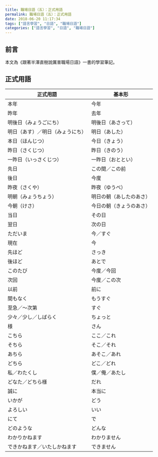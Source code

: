 ```yaml
---
title: 職場日語（五）：正式用語
permalink: 職場日語（五）：正式用語
date: 2018-06-20 11:17:34
tags: ["語言學習", "日語", "職場日語"]
categories: ["語言學習", "日語", "職場日語"]
---
```


## 前言

本文為《跟著半澤直樹說厲害職場日語》一書的學習筆記。

## 正式用語

| 正式用語 | 基本形 |
| --- | --- |
| 本年 | 今年 |
| 昨年 | 去年 |
| 明後日（みょうごにち） | 明後日（あさって） |
| 明日（あす）／明日（みょうにち） | 明日（あした） |
| 本日（ほんじつ） | 今日（きょう） |
| 昨日（さくじつ） | 昨日（きのう） |
| 一昨日（いっさくじつ） | 一昨日（おととい） |
| 先日 | この間／この前 |
| 後日 | 今度 |
| 昨夜（さくや） | 昨夜（ゆうべ） |
| 明朝（みょうちょう） | 明日の朝（あしたのあさ） |
| 今朝（けさ） | 今日の朝（きょうのあさ） |
| 当日 | その日 |
| 翌日 | 次の日 |
| ただいま | 今／すぐ |
| 現在 | 今 |
| 先ほど | さっき |
| 後ほど | あとで |
| このたび | 今度／今回 |
| 次回 | 今度／この次 |
| 以前 | 前に |
| 間もなく | もうすぐ |
| 至急／～次第 | すぐ |
| 少々／少し／しばらく | ちょっと |
| 様 | さん |
| こちら | ここ／これ |
| そちら | そこ／それ |
| あちら | あそこ／あれ |
| どちら | どこ／どれ |
| 私／わたくし | 僕／俺／あたし |
| どなた／どちら様 | だれ |
| 誠に | 本当に |
| いかが | どう |
| よろしい | いい |
| にて | で |
| どのような | どんな |
| わかりかねます | わかりません |
| できかねます／いたしかねます | できません |

